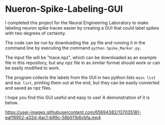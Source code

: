 # Nueron-Spike-Labeling-GUI
I completed this project for the Neural Engineering Laboratory to make labeling neuron spike traces easier 
by creating a GUI that could label spikes with two degrees of certainty.

The code can be run by downloading the .py file and running it in the command line by executing the command `python Spike_Marker.py`.

The input file will be "trace.npz", which can be downloaded as an example file in this repository, but any npz file in as similar format should work or can be easily modified to work. 

The program collects the labels from the GUI in two python lists `main list` and `dub list`, printing them out at the end, but they can be easily converted and saved as npz files.

I hope you find this GUI useful and easy to use! A demonstration of it is below.



https://user-images.githubusercontent.com/65694382/137035181-eaf16952-a32d-4ac1-b99c-58b511b6cbfa.mp4

